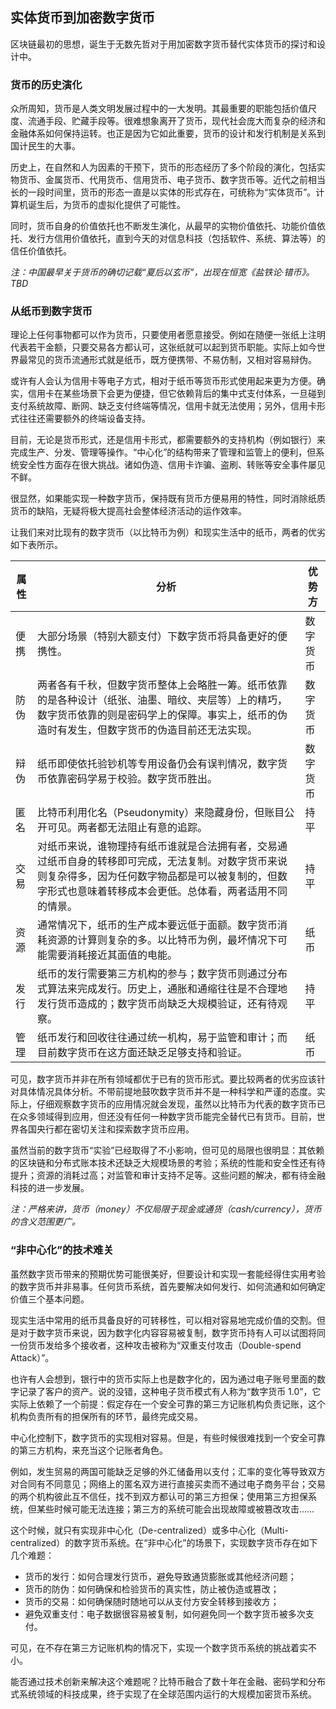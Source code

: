 ## 实体货币到加密数字货币

区块链最初的思想，诞生于无数先哲对于用加密数字货币替代实体货币的探讨和设计中。

### 货币的历史演化
众所周知，货币是人类文明发展过程中的一大发明。其最重要的职能包括价值尺度、流通手段、贮藏手段等。很难想象离开了货币，现代社会庞大而复杂的经济和金融体系如何保持运转。也正是因为它如此重要，货币的设计和发行机制是关系到国计民生的大事。

历史上，在自然和人为因素的干预下，货币的形态经历了多个阶段的演化，包括实物货币、金属货币、代用货币、信用货币、电子货币、数字货币等。近代之前相当长的一段时间里，货币的形态一直是以实体的形式存在，可统称为“实体货币”。计算机诞生后，为货币的虚拟化提供了可能性。

同时，货币自身的价值依托也不断发生演化，从最早的实物价值依托、功能价值依托、发行方信用价值依托，直到今天的对信息科技（包括软件、系统、算法等）的信任价值依托。

*注：中国最早关于货币的确切记载“夏后以玄币”，出现在恒宽《盐铁论·错币》。TBD*

### 从纸币到数字货币

理论上任何事物都可以作为货币，只要使用者愿意接受。例如在随便一张纸上注明代表若干金额，只要交易各方都认可，这张纸就可以起到货币职能。实际上如今世界最常见的货币流通形式就是纸币，既方便携带、不易仿制，又相对容易辩伪。

或许有人会认为信用卡等电子方式，相对于纸币等货币形式使用起来更为方便。确实，信用卡在某些场景下会更为便捷，但它依赖背后的集中式支付体系，一旦碰到支付系统故障、断网、缺乏支付终端等情况，信用卡就无法使用；另外，信用卡形式往往还需要额外的终端设备支持。

目前，无论是货币形式，还是信用卡形式，都需要额外的支持机构（例如银行）来完成生产、分发、管理等操作。“中心化”的结构带来了管理和监管上的便利，但系统安全性方面存在很大挑战。诸如伪造、信用卡诈骗、盗刷、转账等安全事件屡见不鲜。

很显然，如果能实现一种数字货币，保持既有货币方便易用的特性，同时消除纸质货币的缺陷，无疑将极大提高社会整体经济活动的运作效率。

让我们来对比现有的数字货币（以比特币为例）和现实生活中的纸币，两者的优劣如下表所示。

| 属性 | 分析 | 优势方 |
| --- | --- | --- |
| 便携 | 大部分场景（特别大额支付）下数字货币将具备更好的便携性。 | 数字货币 |
| 防伪 | 两者各有千秋，但数字货币整体上会略胜一筹。纸币依靠的是各种设计（纸张、油墨、暗纹、夹层等）上的精巧，数字货币依靠的则是密码学上的保障。事实上，纸币的伪造时有发生，但数字货币的伪造目前还无法实现。 | 数字货币 |
| 辩伪 | 纸币即使依托验钞机等专用设备仍会有误判情况，数字货币依靠密码学易于校验。数字货币胜出。 | 数字货币 |
| 匿名 | 比特币利用化名（Pseudonymity）来隐藏身份，但账目公开可见。两者都无法阻止有意的追踪。 | 持平 |
| 交易 | 对纸币来说，谁物理持有纸币谁就是合法拥有者，交易通过纸币自身的转移即可完成，无法复制。对数字货币来说则复杂得多，因为任何数字物品都是可以被复制的，但数字形式也意味着转移成本会更低。总体看，两者适用不同的情景。 | 持平 |
| 资源 | 通常情况下，纸币的生产成本要远低于面额。数字货币消耗资源的计算则复杂的多。以比特币为例，最坏情况下可能需要消耗接近其面值的电能。 | 纸币 |
| 发行 | 纸币的发行需要第三方机构的参与；数字货币则通过分布式算法来完成发行。历史上，通胀和通缩往往是不合理地发行货币造成的；数字货币尚缺乏大规模验证，还有待观察。 | 持平 |
| 管理 | 纸币发行和回收往往通过统一机构，易于监管和审计；而目前数字货币在这方面还缺乏足够支持和验证。 | 纸币 |

可见，数字货币并非在所有领域都优于已有的货币形式。要比较两者的优劣应该针对具体情况具体分析。不带前提地鼓吹数字货币并不是一种科学和严谨的态度。实际上，仔细观察数字货币的应用情况就会发现，虽然以比特币为代表的数字货币已在众多领域得到应用，但还没有任何一种数字货币能完全替代已有货币。目前，世界各国央行都在密切关注和探索数字货币应用。

虽然当前的数字货币“实验”已经取得了不小影响，但可见的局限也很明显：其依赖的区块链和分布式账本技术还缺乏大规模场景的考验；系统的性能和安全性还有待提升；资源的消耗过高；对监管和审计支持不足等。这些问题的解决，都有待金融科技的进一步发展。

*注：严格来讲，货币（money）不仅局限于现金或通货（cash/currency），货币的含义范围更广。*

### “非中心化”的技术难关

虽然数字货币带来的预期优势可能很美好，但要设计和实现一套能经得住实用考验的数字货币并非易事。任何货币系统，首先要解决如何发行、如何流通和如何确定价值三个基本问题。

现实生活中常用的纸币具备良好的可转移性，可以相对容易地完成价值的交割。但是对于数字货币来说，因为数字化内容容易被复制，数字货币持有人可以试图将同一份货币发给多个接收者，这种攻击被称为“双重支付攻击（Double-spend Attack）”。

也许有人会想到，银行中的货币实际上也是数字化的，因为通过电子账号里面的数字记录了客户的资产。说的没错，这种电子货币模式有人称为“数字货币 1.0”，它实际上依赖了一个前提：假定存在一个安全可靠的第三方记账机构负责记账，这个机构负责所有的担保所有的环节，最终完成交易。

中心化控制下，数字货币的实现相对容易。但是，有些时候很难找到一个安全可靠的第三方机构，来充当这个记账者角色。

例如，发生贸易的两国可能缺乏足够的外汇储备用以支付；汇率的变化等导致双方对合同有不同意见；网络上的匿名双方进行直接买卖而不通过电子商务平台；交易的两个机构彼此互不信任，找不到双方都认可的第三方担保；使用第三方担保系统，但某些时候可能无法连接；第三方的系统可能会出现故障或被篡改攻击……

这个时候，就只有实现非中心化（De-centralized）或多中心化（Multi-centralized）的数字货币系统。在“非中心化”的场景下，实现数字货币存在如下几个难题：

* 货币的发行：如何合理发行货币，避免导致通货膨胀或其他经济问题；
* 货币的防伪：如何确保和检验货币的真实性，防止被伪造或篡改；
* 货币的交易：如何确保随时随地可以从支付方安全转移到接收方；
* 避免双重支付：电子数据很容易被复制，如何避免同一个数字货币被多次支付。

可见，在不存在第三方记账机构的情况下，实现一个数字货币系统的挑战着实不小。

能否通过技术创新来解决这个难题呢？比特币融合了数十年在金融、密码学和分布式系统领域的科技成果，终于实现了在全球范围内运行的大规模加密货币系统。
